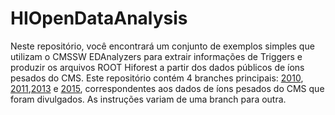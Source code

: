 # HIOpenDataAnalysis 

Neste repositório, você encontrará um conjunto de exemplos simples que utilizam o CMSSW EDAnalyzers para extrair informações de Triggers e produzir os arquivos ROOT Hiforest a partir dos dados públicos de íons pesados do CMS. Este repositório contém 4 branches principais:  [2010](https://github.com/thiagorangel45/HIOpenDataAnalysis-Pt/tree/2010), [2011](https://github.com/thiagorangel45/HIOpenDataAnalysis-Pt/tree/2011),[2013](https://github.com/thiagorangel45/HIOpenDataAnalysis-Pt/tree/2013) e [2015](https://github.com/thiagorangel45/HIOpenDataAnalysis-Pt/tree/2015), correspondentes aos dados de íons pesados do CMS que foram divulgados. As instruções variam de uma branch para outra.
